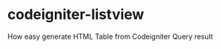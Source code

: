 codeigniter-listview
====================

How easy generate HTML Table from Codeigniter Query result